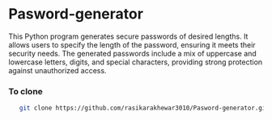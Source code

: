 # Pasword-generator
This Python program generates secure passwords of desired lengths. It allows users to specify the length of the password, ensuring it meets their security needs. The generated passwords include a mix of uppercase and lowercase letters, digits, and special characters, providing strong protection against unauthorized access.
<br>
### To clone
```bash
   git clone https://github.com/rasikarakhewar3010/Pasword-generator.git
```